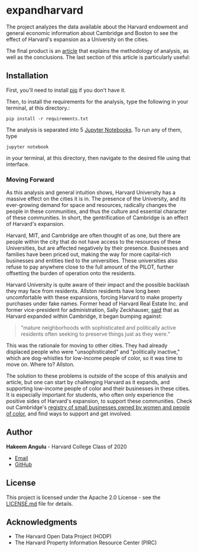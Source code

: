 # expandharvard
The project analyzes the data available about the Harvard endowment and general economic information about Cambridge and Boston to see the effect of Harvard's expansion as a University on the cities.

The final product is an [article](writeup.md) that explains the methodology of analysis, as well as the conclusions. The last section of this article is particularly useful:

## Installation

First, you'll need to install [pip](https://pip.pypa.io/en/stable/installing/) if you don't have it.

Then, to install the requirements for the analysis, type the following in your terminal, at this directory.:

`pip install -r requirements.txt`

The analysis is separated into 5 [Jupyter Notebooks](http://jupyter.org/). To run any of them, type 

`jupyter notebook` 

in your terminal, at this directory, then navigate to the desired file using that interface.

### Moving Forward

As this analysis and general intuition shows, Harvard University has a massive effect on the cities it is in. The presence of the University, and its ever-growing demand for space and resources, radically changes the people in these communities, and thus the culture and essential character of these communities. In short, the gentrification of Cambridge is an effect of Harvard's expansion.

Harvard, MIT, and Cambridge are often thought of as one, but there are people within the city that do not have access to the resources of these Universities, but are affected negatively by their presence. Businesses and families have been priced out, making the way for more capital-rich businesses and entities tied to the universities. These universities also refuse to pay anywhere close to the full amount of the PILOT, further offsetting the burden of operation onto the residents.

Harvard University is quite aware of their impact and the possible backlash they may face from residents. Allston residents have long been uncomfortable with these expansions, forcing Harvard to make property purchases under fake names. Former head of Harvard Real Estate Inc. and former vice-president for administration, Sally Zeckhauser, [said](https://harvardmagazine.com/2011/09/building-and-buying-a-campus) that as Harvard expanded within Cambridge, it began bumping against:

> "mature neighborhoods with sophisticated and politically active residents often seeking to preserve things just as they were.”

This was the rationale for moving to other cities. They had already displaced people who were "unsophisticated" and "politically inactive," which are dog-whistles for low-income people of color, so it was time to move on. Where to? Allston.

The solution to these problems is outside of the scope of this analysis and article, but one can start by challenging Harvard as it expands, and supporting low-income people of color and their businesses in these cities. It is especially important for students, who often only experience the positive sides of Harvard's expansion, to support these communities. Check out Cambridge's [registry of small businesses owned by women and people of color](http://www.cambridgema.gov/CDD/econdev/resourcesforbusinesses/wmobassistance), and find ways to support and get involved.

## Author

**Hakeem Angulu** - Harvard College Class of 2020

* [Email](mailto:hangulu@college.harvard.edu)
* [GitHub](https://github.com/hangulu)



## License

This project is licensed under the Apache 2.0 License - see the [LICENSE.md](LICENSE.md) file for details.

## Acknowledgments

* The Harvard Open Data Project (HODP)
* The Harvard Property Information Resource Center (PIRC)
